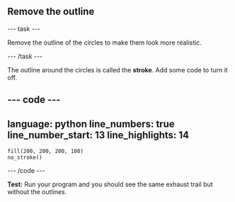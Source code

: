 <h2 class="c-project-heading--task">Remove the outline</h2>

--- task ---

Remove the outline of the circles to make them look more realistic.

--- /task ---

The outline around the circles is called the **stroke**. Add some code to turn it off. 

--- code ---
---
language: python
line_numbers: true
line_number_start: 13
line_highlights: 14
---

    fill(200, 200, 200, 100) 
    no_stroke()
    

--- /code ---


**Test:** Run your program and you should see the same exhaust trail but without the outlines. 
